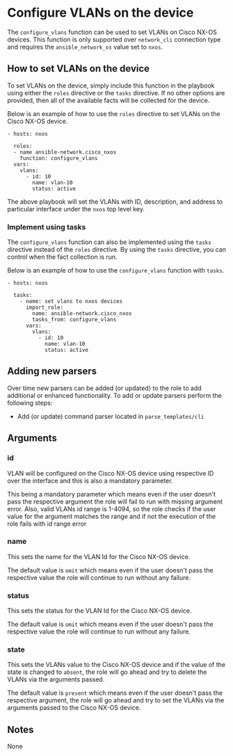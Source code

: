 # Configure VLANs on the device

The `configure_vlans` function can be used to set VLANs on Cisco NX-OS devices.
This function is only supported over `network_cli` connection type and 
requires the `ansible_network_os` value set to `nxos`.

## How to set VLANs on the device

To set VLANs on the device, simply include this function in the playbook
using either the `roles` directive or the `tasks` directive.  If no other
options are provided, then all of the available facts will be collected for 
the device.

Below is an example of how to use the `roles` directive to set VLANs on the 
Cisco NX-OS device.

```
- hosts: nxos

  roles:
  - name ansible-network.cisco_nxos
    function: configure_vlans
  vars:
    vlans:
      - id: 10
        name: vlan-10
        status: active
```

The above playbook will set the VLANs with ID, description, and address to particular
interface under the `nxos` top level key.  

### Implement using tasks

The `configure_vlans` function can also be implemented using the `tasks` directive
instead of the `roles` directive.  By using the `tasks` directive, you can
control when the fact collection is run. 

Below is an example of how to use the `configure_vlans` function with `tasks`.

```
- hosts: nxos

  tasks:
    - name: set vlans to nxos devices
      import_role:
        name: ansible-network.cisco_nxos
        tasks_from: configure_vlans
      vars:
        vlans:
          - id: 10
            name: vlan-10
            status: active 
```

## Adding new parsers

Over time new parsers can be added (or updated) to the role to add additional
or enhanced functionality.  To add or update parsers perform the following
steps:

* Add (or update) command parser located in `parse_templates/cli`

## Arguments

### id

VLAN will be configured on the Cisco NX-OS device using respective ID over the interface
and this is also a mandatory parameter.

This being a mandatory parameter which means even if the user doesn't pass the respective
argument the role will fail to run with missing argument error. Also, valid VLANs id
range is 1-4094, so the role checks if the user value for the argument matches the range
and if not the execution of the role fails with id range error

### name

This sets the name for the VLAN Id for the Cisco NX-OS device.

The default value is `omit` which means even if the user doesn't pass the respective 
value the role will continue to run without any failure.

### status

This sets the status for the VLAN Id for the Cisco NX-OS device.

The default value is `omit` which means even if the user doesn't pass the respective
value the role will continue to run without any failure.

### state

This sets the VLANs value to the Cisco NX-OS device and if the value of the state is changed
to `absent`, the role will go ahead and try to delete the VLANs via the arguments passed.

The default value is `present` which means even if the user doesn't pass the respective
argument, the role will go ahead and try to set the VLANs via the arguments passed to the 
Cisco NX-OS device.

## Notes

None
